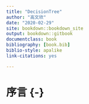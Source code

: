 ```yaml
--- 
title: "DecisionTree"
author: "高文欣"
date: "2020-02-29"
site: bookdown::bookdown_site
output: bookdown::gitbook
documentclass: book
bibliography: [book.bib]
biblio-style: apalike
link-citations: yes

---
```


# 序言 {-}

